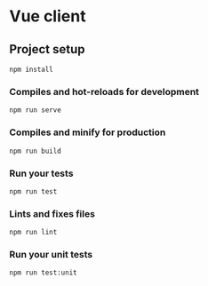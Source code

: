 # Vue client

## Project setup
```
npm install
```

### Compiles and hot-reloads for development
```
npm run serve
```

### Compiles and minify for production
```
npm run build
```

### Run your tests
```
npm run test
```

### Lints and fixes files
```
npm run lint
```

### Run your unit tests
```
npm run test:unit
```